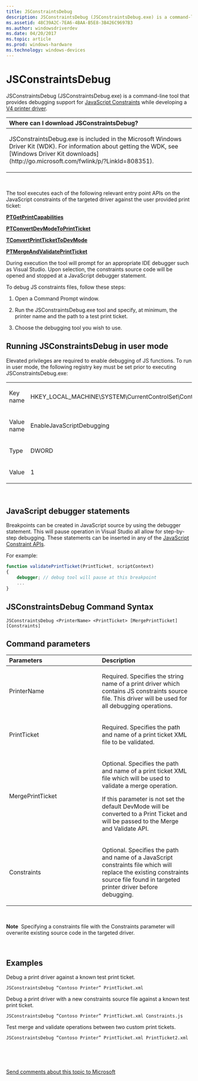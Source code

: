 ```yaml
---
title: JSConstraintsDebug
description: JSConstraintsDebug (JSConstraintsDebug.exe) is a command-line tool that provides debugging support for JavaScript Constraints while developing a V4 printer driver.
ms.assetid: 48C39A2C-7EA6-4BAA-B5E8-3B426C9697B3
ms.author: windowsdriverdev
ms.date: 04/20/2017
ms.topic: article
ms.prod: windows-hardware
ms.technology: windows-devices
---
```


# JSConstraintsDebug


JSConstraintsDebug (JSConstraintsDebug.exe) is a command-line tool that provides debugging support for [JavaScript Constraints](https://msdn.microsoft.com/library/windows/hardware/jj218731) while developing a [V4 printer driver](https://msdn.microsoft.com/library/windows/hardware/hh706306).

<table>
<colgroup>
<col width="100%" />
</colgroup>
<thead>
<tr class="header">
<th align="left">Where can I download JSConstraintsDebug?</th>
</tr>
</thead>
<tbody>
<tr class="odd">
<td align="left"><p>JSConstraintsDebug.exe is included in the Microsoft Windows Driver Kit (WDK). For information about getting the WDK, see [Windows Driver Kit downloads](http://go.microsoft.com/fwlink/p/?LinkId=808351).</p></td>
</tr>
</tbody>
</table>

 

The tool executes each of the following relevant entry point APIs on the JavaScript constraints of the targeted driver against the user provided print ticket:

[**PTGetPrintCapabilities**](https://msdn.microsoft.com/library/windows/desktop/dd162881)

[**PTConvertDevModeToPrintTicket**](https://msdn.microsoft.com/library/windows/desktop/dd162879)

[**TConvertPrintTicketToDevMode**](https://msdn.microsoft.com/library/windows/desktop/dd162880)

[**PTMergeAndValidatePrintTicket**](https://msdn.microsoft.com/library/windows/desktop/dd162884)

During execution the tool will prompt for an appropriate IDE debugger such as Visual Studio. Upon selection, the constraints source code will be opened and stopped at a JavaScript debugger statement.

To debug JS constraints files, follow these steps:

1.  Open a Command Prompt window.

2.  Run the JSConstraintsDebug.exe tool and specify, at minimum, the printer name and the path to a test print ticket.

3.  Choose the debugging tool you wish to use.

## <span id="Running_JSConstraintsDebug_in_user_mode"></span><span id="running_jsconstraintsdebug_in_user_mode"></span><span id="RUNNING_JSCONSTRAINTSDEBUG_IN_USER_MODE"></span>Running JSConstraintsDebug in user mode


Elevated privileges are required to enable debugging of JS functions. To run in user mode, the following registry key must be set prior to executing JSConstraintsDebug.exe:

<table>
<colgroup>
<col width="50%" />
<col width="50%" />
</colgroup>
<tbody>
<tr class="odd">
<td align="left"><p>Key name</p></td>
<td align="left"><p>HKEY_LOCAL_MACHINE\SYSTEM\CurrentControlSet\Control\Print</p></td>
</tr>
<tr class="even">
<td align="left"><p>Value name</p></td>
<td align="left"><p>EnableJavaScriptDebugging</p></td>
</tr>
<tr class="odd">
<td align="left"><p>Type</p></td>
<td align="left"><p>DWORD</p></td>
</tr>
<tr class="even">
<td align="left"><p>Value</p></td>
<td align="left"><p>1</p></td>
</tr>
</tbody>
</table>

 

## <span id="JavaScript_debugger_statements"></span><span id="javascript_debugger_statements"></span><span id="JAVASCRIPT_DEBUGGER_STATEMENTS"></span>JavaScript debugger statements


Breakpoints can be created in JavaScript source by using the debugger statement. This will pause operation in Visual Studio all allow for step-by-step debugging. These statements can be inserted in any of the [JavaScript Constraint APIs](http://go.microsoft.com/fwlink/p/?LinkId=808350).

For example:

```JavaScript
function validatePrintTicket(PrintTicket, scriptContext)
{
    debugger; // debug tool will pause at this breakpoint
    ...
}
```

## <span id="JSConstraintsDebug_Command_Syntax"></span><span id="jsconstraintsdebug_command_syntax"></span><span id="JSCONSTRAINTSDEBUG_COMMAND_SYNTAX"></span>JSConstraintsDebug Command Syntax


``` syntax
JSConstraintsDebug <PrinterName> <PrintTicket> [MergePrintTicket] [Constraints]
```

## <span id="Command_parameters"></span><span id="command_parameters"></span><span id="COMMAND_PARAMETERS"></span>Command parameters


<table>
<colgroup>
<col width="50%" />
<col width="50%" />
</colgroup>
<thead>
<tr class="header">
<th align="left">Parameters</th>
<th align="left">Description</th>
</tr>
</thead>
<tbody>
<tr class="odd">
<td align="left"><p><span id="PrinterName"></span><span id="printername"></span><span id="PRINTERNAME"></span>PrinterName</p></td>
<td align="left"><p>Required. Specifies the string name of a print driver which contains JS constraints source file. This driver will be used for all debugging operations.</p></td>
</tr>
<tr class="even">
<td align="left"><p><span id="PrintTicket"></span><span id="printticket"></span><span id="PRINTTICKET"></span>PrintTicket</p></td>
<td align="left"><p>Required. Specifies the path and name of a print ticket XML file to be validated.</p></td>
</tr>
<tr class="odd">
<td align="left"><p><span id="MergePrintTicket"></span><span id="mergeprintticket"></span><span id="MERGEPRINTTICKET"></span>MergePrintTicket</p></td>
<td align="left"><p>Optional. Specifies the path and name of a print ticket XML file which will be used to validate a merge operation.</p>
<p>If this parameter is not set the default DevMode will be converted to a Print Ticket and will be passed to the Merge and Validate API.</p></td>
</tr>
<tr class="even">
<td align="left"><p><span id="Constraints"></span><span id="constraints"></span><span id="CONSTRAINTS"></span>Constraints</p></td>
<td align="left"><p>Optional. Specifies the path and name of a JavaScript constraints file which will replace the existing constraints source file found in targeted printer driver before debugging.</p></td>
</tr>
</tbody>
</table>

 

**Note**  Specifying a constraints file with the Constraints parameter will overwrite existing source code in the targeted driver.

 

## <span id="Examples"></span><span id="examples"></span><span id="EXAMPLES"></span>Examples


Debug a print driver against a known test print ticket.

``` syntax
JSConstraintsDebug “Contoso Printer” PrintTicket.xml
```

Debug a print driver with a new constraints source file against a known test print ticket.

``` syntax
JSConstraintsDebug “Contoso Printer” PrintTicket.xml Constraints.js
```

Test merge and validate operations between two custom print tickets.

``` syntax
JSConstraintsDebug “Contoso Printer” PrintTicket.xml PrintTicket2.xml
```

 

 

[Send comments about this topic to Microsoft](mailto:wsddocfb@microsoft.com?subject=Documentation%20feedback%20[devtest\devtest]:%20JSConstraintsDebug%20%20RELEASE:%20%2811/17/2016%29&body=%0A%0APRIVACY%20STATEMENT%0A%0AWe%20use%20your%20feedback%20to%20improve%20the%20documentation.%20We%20don't%20use%20your%20email%20address%20for%20any%20other%20purpose,%20and%20we'll%20remove%20your%20email%20address%20from%20our%20system%20after%20the%20issue%20that%20you're%20reporting%20is%20fixed.%20While%20we're%20working%20to%20fix%20this%20issue,%20we%20might%20send%20you%20an%20email%20message%20to%20ask%20for%20more%20info.%20Later,%20we%20might%20also%20send%20you%20an%20email%20message%20to%20let%20you%20know%20that%20we've%20addressed%20your%20feedback.%0A%0AFor%20more%20info%20about%20Microsoft's%20privacy%20policy,%20see%20http://privacy.microsoft.com/default.aspx. "Send comments about this topic to Microsoft")




